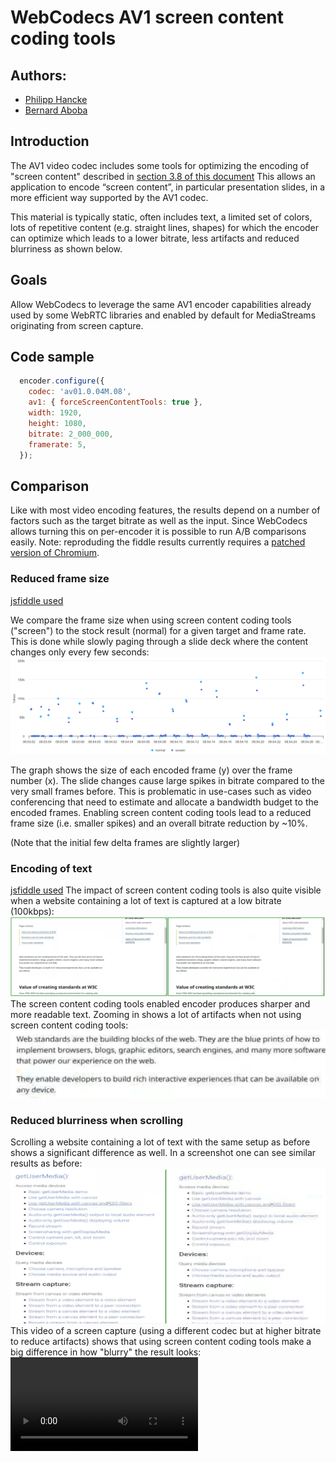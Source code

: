 # WebCodecs AV1 screen content coding tools

## Authors:

- [Philipp Hancke](https://github.com/fippo)
- [Bernard Aboba](https://github.com/@aboba)

## Introduction

The AV1 video codec includes some tools for optimizing the encoding of "screen content" described in [section 3.8 of this document](https://aomedia.org/docs/AV1_ToolDescription_v11-clean.pdf)
This allows an application to encode “screen content”, in particular presentation slides, in a more efficient way supported by the AV1 codec.

This material is typically static, often includes text, a limited set of colors, lots of repetitive content (e.g. straight lines, shapes) for which the encoder can optimize
which leads to a lower bitrate, less artifacts and reduced blurriness as shown below.

## Goals

Allow WebCodecs to leverage the same AV1 encoder capabilities already used by some WebRTC libraries and enabled by default for MediaStreams originating from screen capture.
## Code sample

```js
  encoder.configure({
    codec: 'av01.0.04M.08',
    av1: { forceScreenContentTools: true },
    width: 1920,
    height: 1080,
    bitrate: 2_000_000,
    framerate: 5,
  });
```

## Comparison
Like with most video encoding features, the results depend on a number of factors such as the target bitrate as well as the input.
Since WebCodecs allows turning this on per-encoder it is possible to run A/B comparisons easily.
Note: reproduding the fiddle results currently requires a [patched version of Chromium](https://chromium-review.googlesource.com/c/chromium/src/+/4672796).

### Reduced frame size
[jsfiddle used](https://jsfiddle.net/fippo/r392ohwz/23/)

We compare the frame size when using screen content coding tools ("screen") to the stock result (normal)
for a given target and frame rate. This is done while slowly paging through a slide deck where the content changes only every few seconds:
![frame size comparison](av1-framesizes.png)

The graph shows the size of each encoded frame (y) over the frame number (x).
The slide changes cause large spikes in bitrate compared to the very small frames before.
This is problematic in use-cases such as video conferencing that need to estimate and allocate a bandwidth budget to the encoded frames.
Enabling screen content coding tools lead to a reduced frame size (i.e. smaller spikes) and an overall bitrate reduction by ~10%.

(Note that the initial few delta frames are slightly larger)

### Encoding of text
[jsfiddle used](https://jsfiddle.net/fippo/r392ohwz/23/)
The impact of screen content coding tools is also quite visible when a website containing a lot of text is captured at a low bitrate (100kbps):
![text is sharper with screen content coding tools](av1-text-sharp.png)
The screen content coding tools enabled encoder produces sharper and more readable text. Zooming in shows a lot of artifacts when not using
screen content coding tools:
![text is sharper with screen content coding tools](av1-text-sharp-zoom.png)

### Reduced blurriness when scrolling
Scrolling a website containing a lot of text with the same setup as before shows a significant difference as well.
In a  screenshot one can see similar results as before:
![screen content coding tools reduce blurriness](av1-blur-static.png)
This video of a screen capture (using a different codec but at higher bitrate to reduce artifacts) shows that using screen content coding
tools make a big difference in how "blurry" the result looks:
![screen content coding tools reduce blurriness](av1-screencontent.mp4)
